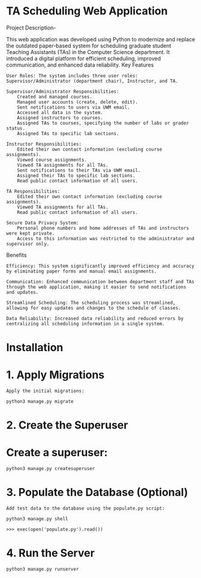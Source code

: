 # TA Scheduling Web Application

Project Description-

This web application was developed using Python to modernize and replace the outdated paper-based system for scheduling graduate student Teaching Assistants (TAs) in the Computer Science department. It introduced a digital platform for efficient scheduling, improved communication, and enhanced data reliability.
Key Features

    User Roles: The system includes three user roles: Supervisor/Administrator (department chair), Instructor, and TA.

    Supervisor/Administrator Responsibilities:
        Created and managed courses.
        Managed user accounts (create, delete, edit).
        Sent notifications to users via UWM email.
        Accessed all data in the system.
        Assigned instructors to courses.
        Assigned TAs to courses, specifying the number of labs or grader status.
        Assigned TAs to specific lab sections.

    Instructor Responsibilities:
        Edited their own contact information (excluding course assignments).
        Viewed course assignments.
        Viewed TA assignments for all TAs.
        Sent notifications to their TAs via UWM email.
        Assigned their TAs to specific lab sections.
        Read public contact information of all users.

    TA Responsibilities:
        Edited their own contact information (excluding course assignments).
        Viewed TA assignments for all TAs.
        Read public contact information of all users.

    Secure Data Privacy System:
        Personal phone numbers and home addresses of TAs and instructors were kept private.
        Access to this information was restricted to the administrator and supervisor only.

Benefits

    Efficiency: This system significantly improved efficiency and accuracy by eliminating paper forms and manual email assignments.

    Communication: Enhanced communication between department staff and TAs through the web application, making it easier to send notifications and updates.

    Streamlined Scheduling: The scheduling process was streamlined, allowing for easy updates and changes to the schedule of classes.

    Data Reliability: Increased data reliability and reduced errors by centralizing all scheduling information in a single system.

# Installation
# 1. Apply Migrations

    Apply the initial migrations:
    
    python3 manage.py migrate
# 2. Create the Superuser

# Create a superuser:

    python3 manage.py createsuperuser
# 3. Populate the Database (Optional)

    Add test data to the database using the populate.py script:

    python3 manage.py shell
    
    >>> exec(open('populate.py').read())

# 4. Run the Server

    python3 manage.py runserver
